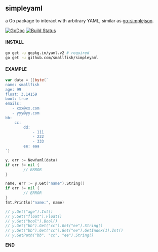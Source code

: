 ## simpleyaml

a Go package to interact with arbitrary YAML, similar as [go-simplejson](https://github.com/bitly/go-simplejson).

[![GoDoc](https://godoc.org/github.com/smallfish/simpleyaml?status.svg)](http://godoc.org/github.com/smallfish/simpleyaml) [![Build Status](https://travis-ci.org/smallfish/simpleyaml.png)](https://travis-ci.org/smallfish/simpleyaml)

#### INSTALL
    
```bash
go get -u gopkg.in/yaml.v2 # required
go get -u github.com/smallfish/simpleyaml
```

#### EXAMPLE

```go
var data = []byte(`
name: smallfish
age: 99
float: 3.14159
bool: true
emails:
   - xxx@xx.com
   - yyy@yy.com
bb:
    cc:
        dd:
            - 111
            - 222
            - 333
        ee: aaa
`)

y, err := NewYaml(data)
if err != nil {
        // ERROR
}

name, err := y.Get("name").String()
if err != nil {
        // ERROR
}
fmt.Println("name:", name)

// y.Get("age").Int()
// y.Get("float").Float()
// y.Get("bool").Bool()
// y.Get("bb").Get("cc").Get("ee").String()
// y.Get("bb").Get("cc").Get("ee").GetIndex(1).Int()
// y.GetPath("bb", "cc", "ee").String()
```

__END__
